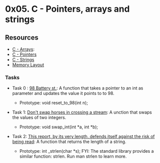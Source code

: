 # 0x05. C - Pointers, arrays and strings
## Resources
+ [C - Arrays](https://www.tutorialspoint.com/cprogramming/c_arrays.htm):
+ [C - Pointers](https://www.tutorialspoint.com/cprogramming/c_pointers.htm)
+ [C - Strings](https://www.tutorialspoint.com/cprogramming/c_strings.htm)
+ [Memory Layout](https://aticleworld.com/memory-layout-of-c-program/)

### Tasks
+ Task 0 : [98 Battery st.](https://github.com/Hiluhree/alx-low_level_programming/blob/master/0x05-pointers_arrays_strings/0-reset_to_98.c): A function that takes a pointer to an int as parameter and updates the value it points to to 98.</br>
	+ Prototype: void reset_to_98(int n);
+ Task 1: [Don't swap horses in crossing a stream](): A unction that swaps the values of two integers.
	+ Prototype: void swap_int(int *a, int *b);
+ Task 2: [This report, by its very length, defends itself against the risk of being read](): A function that returns the length of a string.

	+ Prototype: int _strlen(char *s);
FYI: The standard library provides a similar function: strlen. Run man strlen to learn more.
